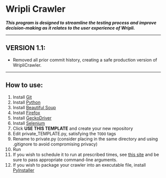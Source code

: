 # Wripli Crawler
**_This program is designed to streamline the testing process and improve decision-making as it relates to the user experience of Wripli._**
****
## VERSION 1.1: 
  - Removed all prior commit history, creating a safe production version of WripliCrawler.
****
## How to use:
  1. Install [Git](https://git-scm.com/book/en/v2/Getting-Started-Installing-Git)
  2. Install [Python](https://www.python.org/downloads/release/python-3105/)
  3. Install [Beautiful Soup](https://beautiful-soup-4.readthedocs.io/en/latest/#installing-beautiful-soup)
  4. Install [Firefox](https://www.mozilla.org/en-US/firefox/new/)
  5. Install [GeckoDriver](https://github.com/mozilla/geckodriver/releases)
  6. Install [Selenium](https://selenium-python.readthedocs.io/installation.html)
  7. Click **USE THIS TEMPLATE** and create your new repository
  8. Edit private_TEMPLATE.py, satisfying the `TODO` tags
  9. Rename to private.py (consider placing in the same directory and using .gitignore to avoid compromising privacy)
  10. Run
  11. If you wish to schedule it to run at prescribed times, see [this site](https://desktop.arcgis.com/en/arcmap/10.7/analyze/python/scheduling-a-python-script-to-run-at-prescribed-times.htm) and be sure to pass appropriate command-line arguments.
  12. If you wish to package your crawler into an executable file, install [PyInstaller](https://pyinstaller.org/en/stable/)
